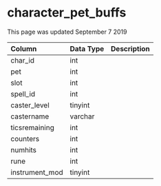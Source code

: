 # character\_pet\_buffs

This page was updated September 7 2019

| Column | Data Type | Description |
| :--- | :--- | :--- |
| char\_id | int |  |
| pet | int |  |
| slot | int |  |
| spell\_id | int |  |
| caster\_level | tinyint |  |
| castername | varchar |  |
| ticsremaining | int |  |
| counters | int |  |
| numhits | int |  |
| rune | int |  |
| instrument\_mod | tinyint |  |

